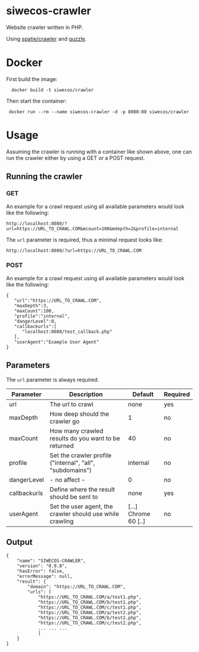 # siwecos-crawler
Website crawler written in PHP.

Using [spatie/crawler](https://github.com/spatie/crawler) and
[guzzle](https://github.com/guzzle/guzzle). 


# Docker
First build the image:

	  docker build -t siwecos/crawler

Then start the container:

	 docker run --rm --name siwecos-crawler -d -p 8080:80 siwecos/crawler


# Usage
Assuming the crawler is running with a container like shown above, one can run
the crawler either by using a GET or a POST request. 


## Running the crawler
### GET
An example for a crawl request using all available parameters would look like
the following:

	http://localhost:8080/?url=https://URL_TO_CRAWL.COM&mcount=100&mdepth=2&profile=internal

The `url` parameter is required, thus a minimal request looks like:

	http://localhost:8080/?url=https://URL_TO_CRAWL.COM


### POST
An example for a crawl request using all available parameters would look like
the following:

```
{  
   "url":"https://URL_TO_CRAWL.COM",
   "maxDepth":3,
   "maxCount":100,
   "profile":"internal",
   "dangerLevel":0,
   "callbackurls":[  
      "localhost:8080/test_callback.php"
   ],
   "userAgent":"Example User Agent"
}
```


## Parameters
The `url` parameter is always required.

| Parameter    | Description                                               | Default              | Required |
|--------------|-----------------------------------------------------------|----------------------|----------|
| url          | The url to crawl                                          | none                 | yes      |
| maxDepth     | How deep should the crawler go                            | 1                    | no       |
| maxCount     | How many crawled results do you want to be returned       | 40                   | no       |
| profile      | Set the crawler profile ("internal", "all", "subdomains") | internal             | no       |
| dangerLevel  | - no affect -                                             | 0                    | no       |
| callbackurls | Define where the result should be sent to                 | none                 | yes      |
| userAgent    | Set the user agent, the crawler should use while crawling | [...] Chrome 60 [..] | no       |


## Output

```
{
    "name": "SIWECOS-CRAWLER",
    "version": "0.9.8",
    "hasError": false,
    "errorMessage": null,
    "result": {
        "domain": "https://URL_TO_CRAWL.COM",
        "urls": [
            "https://URL_TO_CRAWL.COM/a/test1.php",
            "https://URL_TO_CRAWL.COM/b/test1.php",
			"https://URL_TO_CRAWL.COM/c/test1.php",
			"https://URL_TO_CRAWL.COM/a/test2.php",
			"https://URL_TO_CRAWL.COM/b/test2.php",
			"https://URL_TO_CRAWL.COM/c/test2.php", 			
			... ... ...
			]
    }
}
```
